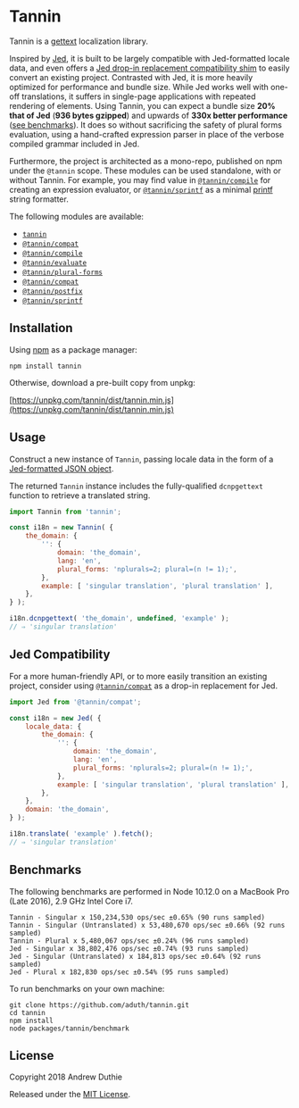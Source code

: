 Tannin
======

Tannin is a [gettext](https://www.gnu.org/software/gettext/) localization library.

Inspired by [Jed](https://github.com/messageformat/Jed), it is built to be largely compatible with Jed-formatted locale data, and even offers a [Jed drop-in replacement compatibility shim](#jed-compatibility) to easily convert an existing project. Contrasted with Jed, it is more heavily optimized for performance and bundle size. While Jed works well with one-off translations, it suffers in single-page applications with repeated rendering of elements. Using Tannin, you can expect a bundle size **20% that of Jed** (**936 bytes gzipped**) and upwards of **330x better performance** ([see benchmarks](#benchmarks)). It does so without sacrificing the safety of plural forms evaluation, using a hand-crafted expression parser in place of the verbose compiled grammar included in Jed.

Furthermore, the project is architected as a mono-repo, published on npm under the `@tannin` scope. These modules can be used standalone, with or without Tannin. For example, you may find value in [`@tannin/compile`](https://www.npmjs.com/package/@tannin/compile) for creating an expression evaluator, or [`@tannin/sprintf`](https://www.npmjs.com/package/@tannin/sprintf) as a minimal [printf](https://en.wikipedia.org/wiki/Printf_format_string) string formatter.

The following modules are available:

- [`tannin`](https://www.npmjs.com/package/tannin)
- [`@tannin/compat`](https://www.npmjs.com/package/@tannin/compat)
- [`@tannin/compile`](https://www.npmjs.com/package/@tannin/compile)
- [`@tannin/evaluate`](https://www.npmjs.com/package/@tannin/evaluate)
- [`@tannin/plural-forms`](https://www.npmjs.com/package/@tannin/plural-forms)
- [`@tannin/compat`](https://www.npmjs.com/package/@tannin/compat)
- [`@tannin/postfix`](https://www.npmjs.com/package/@tannin/postfix)
- [`@tannin/sprintf`](https://www.npmjs.com/package/@tannin/sprintf)

## Installation

Using [npm](https://www.npmjs.com/) as a package manager:

```
npm install tannin
```

Otherwise, download a pre-built copy from unpkg:

[https://unpkg.com/tannin/dist/tannin.min.js](https://unpkg.com/tannin/dist/tannin.min.js)

## Usage

Construct a new instance of `Tannin`, passing locale data in the form of a [Jed-formatted JSON object](http://messageformat.github.io/Jed/).

The returned `Tannin` instance includes the fully-qualified `dcnpgettext` function to retrieve a translated string.

```js
import Tannin from 'tannin';

const i18n = new Tannin( {
	the_domain: {
		'': {
			domain: 'the_domain',
			lang: 'en',
			plural_forms: 'nplurals=2; plural=(n != 1);',
		},
		example: [ 'singular translation', 'plural translation' ],
	},
} );

i18n.dcnpgettext( 'the_domain', undefined, 'example' );
// ⇒ 'singular translation'
```

## Jed Compatibility

For a more human-friendly API, or to more easily transition an existing project, consider using [`@tannin/compat`](https://www.npmjs.com/package/@tannin/compat) as a drop-in replacement for Jed.

```js
import Jed from '@tannin/compat';

const i18n = new Jed( {
	locale_data: {
		the_domain: {
			'': {
				domain: 'the_domain',
				lang: 'en',
				plural_forms: 'nplurals=2; plural=(n != 1);',
			},
			example: [ 'singular translation', 'plural translation' ],
		},
	},
	domain: 'the_domain',
} );

i18n.translate( 'example' ).fetch();
// ⇒ 'singular translation'
```

## Benchmarks

The following benchmarks are performed in Node 10.12.0 on a MacBook Pro (Late 2016), 2.9 GHz Intel Core i7.

```
Tannin - Singular x 150,234,530 ops/sec ±0.65% (90 runs sampled)
Tannin - Singular (Untranslated) x 53,480,670 ops/sec ±0.66% (92 runs sampled)
Tannin - Plural x 5,480,067 ops/sec ±0.24% (96 runs sampled)
Jed - Singular x 38,802,476 ops/sec ±0.74% (93 runs sampled)
Jed - Singular (Untranslated) x 184,813 ops/sec ±0.64% (92 runs sampled)
Jed - Plural x 182,830 ops/sec ±0.54% (95 runs sampled)
```

To run benchmarks on your own machine:

```
git clone https://github.com/aduth/tannin.git
cd tannin
npm install
node packages/tannin/benchmark
```

## License

Copyright 2018 Andrew Duthie

Released under the [MIT License](https://opensource.org/licenses/MIT).
